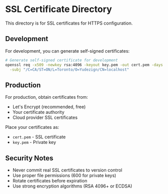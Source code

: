 # SSL Certificate Directory

This directory is for SSL certificates for HTTPS configuration.

## Development

For development, you can generate self-signed certificates:

```bash
# Generate self-signed certificate for development
openssl req -x509 -newkey rsa:4096 -keyout key.pem -out cert.pem -days 365 -nodes \
  -subj "/C=CA/ST=ON/L=Toronto/O=Yudezign/CN=localhost"
```

## Production

For production, obtain certificates from:
- Let's Encrypt (recommended, free)
- Your certificate authority
- Cloud provider SSL certificates

Place your certificates as:
- `cert.pem` - SSL certificate
- `key.pem` - Private key

## Security Notes

- Never commit real SSL certificates to version control
- Use proper file permissions (600 for private keys)
- Rotate certificates before expiration
- Use strong encryption algorithms (RSA 4096+ or ECDSA)
